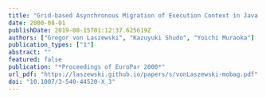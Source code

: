 ```yaml
---
title: "Grid-based Asynchronous Migration of Execution Context in Java Virtual Machines"
date: 2000-08-01
publishDate: 2019-08-15T01:12:37.625619Z
authors: ["Gregor von Laszewski", "Kazuyuki Shudo", "Yoichi Muraoka"]
publication_types: ["1"]
abstract: ""
featured: false
publication: "*Proceedings of EuroPar 2000*"
url_pdf: "https://laszewski.github.io/papers/s/vonLaszewski-mobag.pdf"
doi: "10.1007/3-540-44520-X_3"
---
```


